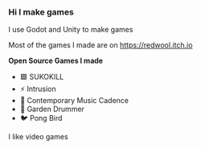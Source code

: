 ### Hi I make games

I use Godot and Unity to make games

Most of the games I made are on https://redwool.itch.io

**Open Source Games I made**
- 🟪 SUKOKILL
- ⚡ Intrusion
- 🔼 Contemporary Music Cadence
- 🐇 Garden Drummer
- 🐦 Pong Bird

I like video games

<!--
- 👯 I’m looking to collaborate on ...
- 🤔 I’m looking for help with ...
- 💬 Ask me about ...
- 📫 How to reach me: ...
- 😄 Pronouns: ...
- ⚡ Fun fact: ...
-->
